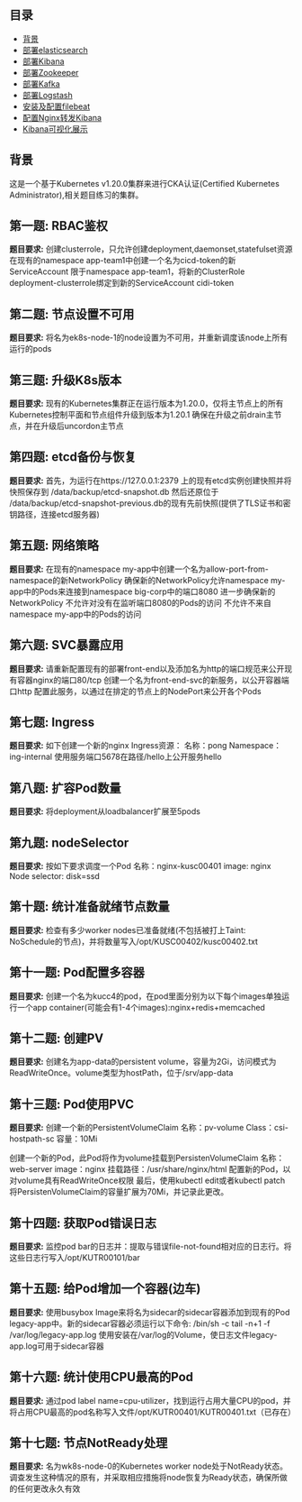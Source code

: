 ## 目录
- [背景](#背景)
- [部署elasticsearch](#部署elasticsearch)
- [部署Kibana](#部署Kibana)
- [部署Zookeeper](#部署Zookeeper)
- [部署Kafka](#部署Kafka)
- [部署Logstash](#部署Logstash)
- [安装及配置filebeat](#安装及配置filebeat)
- [配置Nginx转发Kibana](#配置Nginx转发Kibana)
- [Kibana可视化展示](#Kibana可视化展示)

## 背景
这是一个基于Kubernetes v1.20.0集群来进行CKA认证(Certified Kubernetes Administrator),相关题目练习的集群。

## 第一题: RBAC鉴权
**题目要求:**
创建clusterrole，只允许创建deployment,daemonset,statefulset资源
在现有的namespace app-team1中创建一个名为cicd-token的新ServiceAccount
限于namespace app-team1，将新的ClusterRole deployment-clusterrole绑定到新的ServiceAccount cidi-token

## 第二题: 节点设置不可用
**题目要求:**
将名为ek8s-node-1的node设置为不可用，并重新调度该node上所有运行的pods

## 第三题: 升级K8s版本
**题目要求:**
现有的Kubernetes集群正在运行版本为1.20.0，仅将主节点上的所有Kubernetes控制平面和节点组件升级到版本为1.20.1
确保在升级之前drain主节点，并在升级后uncordon主节点

## 第四题: etcd备份与恢复
**题目要求:**
首先，为运行在https://127.0.0.1:2379 上的现有etcd实例创建快照并将快照保存到 /data/backup/etcd-snapshot.db
然后还原位于 /data/backup/etcd-snapshot-previous.db的现有先前快照(提供了TLS证书和密钥路径，连接etcd服务器)

## 第五题: 网络策略
**题目要求:**
在现有的namespace my-app中创建一个名为allow-port-from-namespace的新NetworkPolicy
确保新的NetworkPolicy允许namespace my-app中的Pods来连接到namespace big-corp中的端口8080
进一步确保新的NetworkPolicy
  不允许对没有在监听端口8080的Pods的访问
  不允许不来自namespace my-app中的Pods的访问

## 第六题: SVC暴露应用
**题目要求:**
请重新配置现有的部署front-end以及添加名为http的端口规范来公开现有容器nginx的端口80/tcp
创建一个名为front-end-svc的新服务，以公开容器端口http
配置此服务，以通过在排定的节点上的NodePort来公开各个Pods

## 第七题: Ingress
**题目要求:**
如下创建一个新的nginx Ingress资源：
名称：pong
Namespace：ing-internal
使用服务端口5678在路径/hello上公开服务hello

## 第八题: 扩容Pod数量
**题目要求:**
将deployment从loadbalancer扩展至5pods

## 第九题: nodeSelector
**题目要求:**
按如下要求调度一个Pod
名称：nginx-kusc00401
image: nginx
Node selector: disk=ssd

## 第十题: 统计准备就绪节点数量
**题目要求:**
检查有多少worker nodes已准备就绪(不包括被打上Taint: NoSchedule的节点)，并将数量写入/opt/KUSC00402/kusc00402.txt

## 第十一题: Pod配置多容器
**题目要求:**
创建一个名为kucc4的pod，在pod里面分别为以下每个images单独运行一个app container(可能会有1-4个images):nginx+redis+memcached

## 第十二题: 创建PV
**题目要求:**
创建名为app-data的persistent volume，容量为2Gi，访问模式为ReadWriteOnce。volume类型为hostPath，位于/srv/app-data

## 第十三题: Pod使用PVC
**题目要求:**
创建一个新的PersistentVolumeClaim
名称：pv-volume
Class：csi-hostpath-sc
容量：10Mi

创建一个新的Pod，此Pod将作为volume挂载到PersistenVolumeClaim
名称：web-server
image：nginx
挂载路径：/usr/share/nginx/html
配置新的Pod，以对volume具有ReadWriteOnce权限
最后，使用kubectl edit或者kubectl patch将PersistenVolumeClaim的容量扩展为70Mi，并记录此更改。 

## 第十四题: 获取Pod错误日志
**题目要求:**
监控pod bar的日志并：提取与错误file-not-found相对应的日志行。将这些日志行写入/opt/KUTR00101/bar

## 第十五题: 给Pod增加一个容器(边车)
**题目要求:**
使用busybox Image来将名为sidecar的sidecar容器添加到现有的Pod legacy-app中。新的sidecar容器必须运行以下命令:
/bin/sh -c tail -n+1 -f /var/log/legacy-app.log
使用安装在/var/log的Volume，使日志文件legacy-app.log可用于sidecar容器

## 第十六题: 统计使用CPU最高的Pod
**题目要求:**
通过pod label name=cpu-utilizer，找到运行占用大量CPU的pod，并将占用CPU最高的pod名称写入文件/opt/KUTR00401/KUTR00401.txt（已存在）

## 第十七题: 节点NotReady处理
**题目要求:**
名为wk8s-node-0的Kubernetes worker node处于NotReady状态。调查发生这种情况的原有，并采取相应措施将node恢复为Ready状态，确保所做的任何更改永久有效

